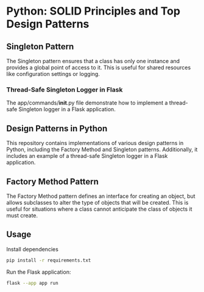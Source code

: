 # Python: SOLID Principles and Top Design Patterns

## Singleton Pattern

The Singleton pattern ensures that a class has only one instance and provides a global point of access to it. This is useful for shared resources like configuration settings or logging.

### Thread-Safe Singleton Logger in Flask

The app/commands/__init__.py file demonstrate how to implement a thread-safe Singleton logger in a Flask application.

## Design Patterns in Python

This repository contains implementations of various design patterns in Python, including the Factory Method and Singleton patterns. Additionally, it includes an example of a thread-safe Singleton logger in a Flask application.

## Factory Method Pattern

The Factory Method pattern defines an interface for creating an object, but allows subclasses to alter the type of objects that will be created. This is useful for situations where a class cannot anticipate the class of objects it must create.

## Usage

Install dependencies

```bash
pip install -r requirements.txt
```

Run the Flask application:

```bash
flask --app app run
```
